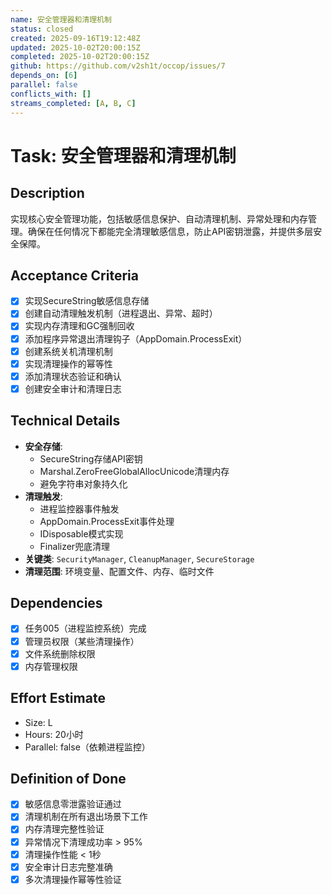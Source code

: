 ```yaml
---
name: 安全管理器和清理机制
status: closed
created: 2025-09-16T19:12:48Z
updated: 2025-10-02T20:00:15Z
completed: 2025-10-02T20:00:15Z
github: https://github.com/v2sh1t/occop/issues/7
depends_on: [6]
parallel: false
conflicts_with: []
streams_completed: [A, B, C]
---
```


# Task: 安全管理器和清理机制

## Description
实现核心安全管理功能，包括敏感信息保护、自动清理机制、异常处理和内存管理。确保在任何情况下都能完全清理敏感信息，防止API密钥泄露，并提供多层安全保障。

## Acceptance Criteria
- [x] 实现SecureString敏感信息存储
- [x] 创建自动清理触发机制（进程退出、异常、超时）
- [x] 实现内存清理和GC强制回收
- [x] 添加程序异常退出清理钩子（AppDomain.ProcessExit）
- [x] 创建系统关机清理机制
- [x] 实现清理操作的幂等性
- [x] 添加清理状态验证和确认
- [x] 创建安全审计和清理日志

## Technical Details
- **安全存储**:
  - SecureString存储API密钥
  - Marshal.ZeroFreeGlobalAllocUnicode清理内存
  - 避免字符串对象持久化
- **清理触发**:
  - 进程监控器事件触发
  - AppDomain.ProcessExit事件处理
  - IDisposable模式实现
  - Finalizer兜底清理
- **关键类**: `SecurityManager`, `CleanupManager`, `SecureStorage`
- **清理范围**: 环境变量、配置文件、内存、临时文件

## Dependencies
- [x] 任务005（进程监控系统）完成
- [x] 管理员权限（某些清理操作）
- [x] 文件系统删除权限
- [x] 内存管理权限

## Effort Estimate
- Size: L
- Hours: 20小时
- Parallel: false（依赖进程监控）

## Definition of Done
- [x] 敏感信息零泄露验证通过
- [x] 清理机制在所有退出场景下工作
- [x] 内存清理完整性验证
- [x] 异常情况下清理成功率 > 95%
- [x] 清理操作性能 < 1秒
- [x] 安全审计日志完整准确
- [x] 多次清理操作幂等性验证
